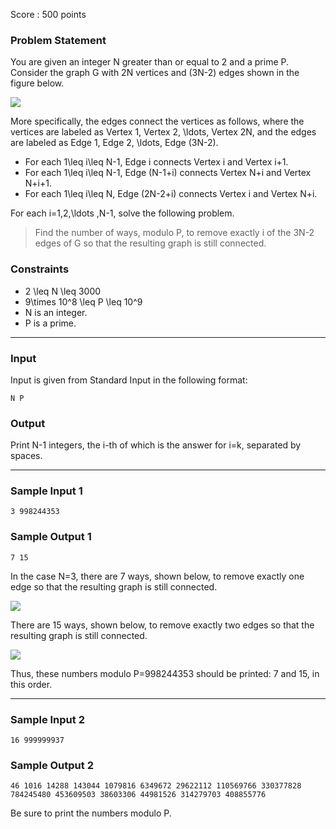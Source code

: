 Score : 500 points

### Problem Statement

You are given an integer N greater than or equal to 2 and a prime P.  
Consider the graph G with 2N vertices and (3N-2) edges shown in the figure below.

![](https://img.atcoder.jp/abc248/2f39ecad6f55c6f9a5eb27d048b3020e.png)

More specifically, the edges connect the vertices as follows, where the vertices are labeled as Vertex 1, Vertex 2, \ldots, Vertex 2N, and the edges are labeled as Edge 1, Edge 2, \ldots, Edge (3N-2).

* For each 1\leq i\leq N-1, Edge i connects Vertex i and Vertex i+1.
* For each 1\leq i\leq N-1, Edge (N-1+i) connects Vertex N+i and Vertex N+i+1.
* For each 1\leq i\leq N, Edge (2N-2+i) connects Vertex i and Vertex N+i.

For each i=1,2,\ldots ,N-1, solve the following problem.

> Find the number of ways, modulo P, to remove exactly i of the 3N-2 edges of G so that the resulting graph is still connected.

### Constraints

* 2 \leq N \leq 3000
* 9\times 10^8 \leq P \leq 10^9
* N is an integer.
* P is a prime.

---

### Input

Input is given from Standard Input in the following format:

```
N P
```

### Output

Print N-1 integers, the i-th of which is the answer for i=k, separated by spaces.

---

### Sample Input 1

```
3 998244353
```

### Sample Output 1

```
7 15
```

In the case N=3, there are 7 ways, shown below, to remove exactly one edge so that the resulting graph is still connected.

![](https://img.atcoder.jp/abc248/57f65600b77ee654900cff4ea6e40872.png)

There are 15 ways, shown below, to remove exactly two edges so that the resulting graph is still connected.

![](https://img.atcoder.jp/abc248/3a7d6523a1252886e9a33204a32e45f5.png)

Thus, these numbers modulo P=998244353 should be printed: 7 and 15, in this order.

---

### Sample Input 2

```
16 999999937
```

### Sample Output 2

```
46 1016 14288 143044 1079816 6349672 29622112 110569766 330377828 784245480 453609503 38603306 44981526 314279703 408855776
```

Be sure to print the numbers modulo P.